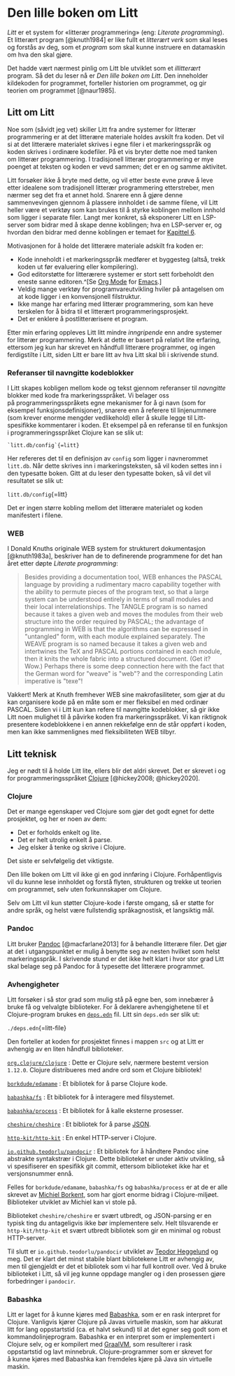 # Den lille boken om Litt

*Litt* er et system for «litterær programmering» (eng: *Literate
programming*). Et litterært program [@knuth1984] er like fullt et
*litterært verk* som skal leses og forstås av deg, som et *program* som
skal kunne instruere en datamaskin om hva den skal gjøre.

Det hadde vært nærmest pinlig om Litt ble utviklet som et *illitterært*
program. Så det du leser nå er *Den lille boken om Litt*. Den inneholder
kildekoden for programmet, forteller historien om programmet, og gir
teorien om programmet [@naur1985].

## Litt om Litt

Noe som (såvidt jeg vet) skiller Litt fra andre systemer for litterær
programmering er at det litterære materiale holdes avskilt fra koden.
Det vil si at det litterære materialet skrives i egne filer i et
markeringsspråk og koden skrives i ordinære kodefiler. På et vis bryter
dette noe med tanken om litterær programmering. I tradisjonell litterær
programmering er mye poenget at teksten og koden er vevd sammen; det er
en og samme aktivitet.

Litt forsøker ikke å bryte med dette, og vil etter beste evne prøve
å leve etter idealene som tradisjonell litterær programmering
etterstreber, men nærmer seg det fra et annet hold. Snarere enn å gjøre
denne sammenvevingen gjennom å plassere innholdet i de samme filene, vil
Litt heller være et verktøy som kan brukes til å styrke koblingen mellom
innhold som ligger i separate filer. Langt mer konkret, så eksponerer
Litt en LSP-server som bidrar med å skape denne koblingen; hva en
LSP-server er, og hvordan den bidrar med denne koblingen er temaet for
[Kapittel 6](/chapters/06_lsp.html).

Motivasjonen for å holde det litterære materiale adskilt fra koden er:

- Kode inneholdt i et markeringsspråk medfører et byggesteg (altså,
  trekk koden ut før evaluering eller kompilering).
- God editorstøtte for litterærere systemer er stort sett forbeholdt den
  eneste sanne editoren.^[Se [Org Mode](https://orgmode.org/) for
  [Emacs](https://www.gnu.org/software/emacs/).]
- Veldig mange verktøy for programvareutvikling hviler på antagelsen om
  at kode ligger i en konvensjonell filstruktur.
- Ikke mange har erfaring med litterær programmering, som kan heve
  terskelen for å bidra til et litterært programmeringsprosjekt.
- Det er enklere å postlitterærisere et program.

Etter min erfaring oppleves Litt litt mindre *inngripende* enn andre
systemer for litterær programmering. Merk at dette er basert på relativt
lite erfaring, ettersom jeg kun har skrevet en håndfull litterære
programmer, og ingen ferdigstilte i Litt, siden Litt er bare litt av hva
Litt skal bli i skrivende stund.

### Referanser til navngitte kodeblokker

I Litt skapes kobligen mellom kode og tekst gjennom referanser til
*navngitte* blokker med kode fra markeringsspråket. Vi belager oss
på programmeringsspråkets egne mekanismer for å gi navn (som for
eksempel funksjonsdefinisjoner), snarere enn å referere til linjenummere
(som krever enorme mengder vedlikehold) eller å skulle legge til
Litt-spesifikke kommentarer i koden. Et eksempel på en referanse til en
funksjon i programmeringsspråket Clojure kan se slik ut:

```
`litt.db/config`{=litt}
```

Her refereres det til en definisjon av `config` som ligger i navnerommet
`litt.db`. Når dette skrives inn i markeringsteksten, så vil koden
settes inn i den typesatte boken. Gitt at du leser den typesatte boken,
så vil det vil resultatet se slik ut:

`litt.db/config`{=litt}

Det er ingen større kobling mellom det litterære materialet og koden
manifestert i filene.

### WEB

I Donald Knuths originale WEB system for strukturert dokumentasjon
[@knuth1983a], beskriver han de to definerende programmene for det han
året etter døpte *Literate programming*:

> Besides providing a documentation tool, WEB enhances the PASCAL
> language by providing a rudimentary macro capability together with the
> ability to permute pieces of the program text, so that a large system
> can be understood entirely in terms of small modules and their local
> interrelationships. The TANGLE program is so named because it takes a
> given web and moves the modules from their web structure into the
> order required by PASCAL; the advantage of programming in WEB is that
> the algorithms can be expressed in "untangled" form, with each module
> explained separately. The WEAVE program is so named because it takes a
> given web and intertwines the TeX and PASCAL portions contained in
> each module, then it knits the whole fabric into a structured
> document. (Get it? Wow.) Perhaps there is some deep connection here
> with the fact that the German word for "weave" is "web"? and the
> corresponding Latin imperative is "texe"!

Vakkert! Merk at Knuth fremhever WEB sine makrofasiliteter, som gjør at
du kan organisere kode på en måte som er mer fleksibel en med ordinær
PASCAL. Siden vi i Litt kun kan refere til navngitte kodeblokker, så gir
ikke Litt noen mulighet til å påvirke koden fra markeringsspråket. Vi
kan riktignok presentere kodeblokkene i en annen rekkefølge enn de står
oppført i koden, men kan ikke sammenlignes med fleksibiliteten WEB
tilbyr.

## Litt teknisk

Jeg er nødt til å holde Litt lite, ellers blir det aldri skrevet. Det er
skrevet i og for programmeringsspråket [Clojure](https://clojure.org/)
[@hickey2008; @hickey2020].

### Clojure

Det er mange egenskaper ved Clojure som gjør det godt egnet for dette
prosjektet, og her er noen av dem:

- Det er forholds enkelt og lite.
- Det er helt utrolig enkelt å parse.
- Jeg elsker å tenke og skrive i Clojure.

Det siste er selvfølgelig det viktigste.

Den lille boken om Litt vil ikke gi en god innføring i Clojure.
Forhåpentligvis vil du kunne lese innholdet og forstå flyten, strukturen
og trekke ut teorien om programmet, selv uten forkunnskaper om Clojure.

Selv om Litt vil kun støtter Clojure-kode i første omgang, så er støtte
for andre språk, og helst være fullstendig språkagnostisk, et langsiktig
mål.

### Pandoc

Litt bruker [Pandoc](https://pandoc.org/) [@macfarlane2013] for
å behandle litterære filer. Det gjør at det i utgangspunktet er mulig å
benytte seg av nesten hvilket som helst markeringsspråk. I skrivende
stund er det ikke helt klart i hvor stor grad Litt skal belage seg på
Pandoc for å typesette det litterære programmet.

### Avhengigheter

Litt forsøker i så stor grad som mulig stå på egne ben, som innebærer å
bruke få og velvalgte biblioteker. For å deklarere avhengighetene til et
Clojure-program brukes en
[`deps.edn`](https://clojure.org/reference/deps_edn) fil. Litt sin
`deps.edn` ser slik ut:

`./deps.edn`{=litt-file}

Den forteller at koden for prosjektet finnes i mappen `src` og at Litt
er avhengig av en liten håndfull biblioteker.

[`org.clojure/clojure`](https://github.com/clojure/clojure)
: Dette er Clojure selv, nærmere bestemt version `1.12.0`. Clojure
  distribueres med andre ord som et Clojure bibliotek!

[`borkdude/edamame`](https://github.com/borkdude/edamame)
: Et bibliotek for å parse Clojure kode.

[`babashka/fs`](https://github.com/babashka/fs)
: Et bibliotek for å interagere med filsystemet.

[`babashka/process`](https://github.com/babashka/process)
: Et bibliotek for å kalle eksterne prosesser.

[`cheshire/cheshire`](https://github.com/dakrone/cheshire)
: Et bibliotek for å parse [JSON](https://www.json.org/json-en.html).

[`http-kit/http-kit`](https://github.com/http-kit/http-kit)
: En enkel HTTP-server i Clojure.

[`io.github.teodorlu/pandocir`](https://github.com/teodorlu/pandocir)
: Et bibliotek for å håndtere Pandoc sine abstrakte syntakstrær i
  Clojure. Dette biblioteket er under aktiv utvikling, så vi
  spesifiserer en spesifikk git commit, ettersom biblioteket ikke har et
  versjonsnummer ennå.

Felles for `borkdude/edamame`, `babashka/fs` og `babashka/process` er at
de er alle skrevet av [Michiel Borkent](https://github.com/borkdude),
som har gjort enorme bidrag i Clojure-miljøet. Biblioteker utviklet av
Michiel kan vi stole på.

Biblioteket `cheshire/cheshire` er svært utbredt, og JSON-parsing er en
typisk ting du antageligvis ikke bør implementere selv. Helt tilsvarende
er `http-kit/http-kit` et svært utbredt bibliotek som gir en minimal og
robust HTTP-server.

Til slutt er `io.github.teodorlu/pandocir` utviklet av [Teodor
Heggelund](https://github.com/teodorlu) og meg. Det er klart det minst
stabile blant bibliotekene Litt er avhengig av, men til gjengjeldt er
det et bibliotek som vi har full kontroll over. Ved å bruke biblioteket
i Litt, så vil jeg kunne oppdage mangler og i den prosessen gjøre
forbedringer i `pandocir`.

### Babashka

Litt er laget for å kunne kjøres med [Babashka](https://babashka.org/),
som er en rask interpret for Clojure. Vanligvis kjører Clojure på Javas
virtuelle maskin, som har akkurat litt for lang oppstartstid (ca. et
halvt sekund) til at det egner seg godt som et kommandolinjeprogram.
Babashka er en interpret som er implementert i Clojure selv, og er
kompilert med [GraalVM](https://www.graalvm.org/), som resulterer i rask
oppstartstid og lavt minnebruk. Clojure-programmer som er skrevet for
å kunne kjøres med Babashka kan fremdeles kjøre på Java sin virtuelle
maskin.
